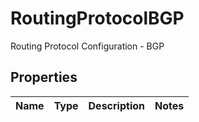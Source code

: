 

# RoutingProtocolBGP

Routing Protocol Configuration - BGP

## Properties

| Name | Type | Description | Notes |
|------------ | ------------- | ------------- | -------------|



